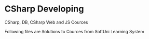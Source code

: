 # CSharp Developing
CSharp, DB, CSharp Web and JS Cources

Following files are Solutions to Cources from SoftUni Learning System
